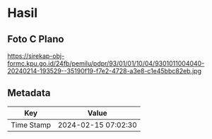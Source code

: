 # Hasil

## Foto C Plano

https://sirekap-obj-formc.kpu.go.id/24fb/pemilu/pdpr/93/01/01/10/04/9301011004040-20240214-193529--35190f19-f7e2-4728-a3e8-c1e45bbc82eb.jpg


## Metadata

| Key        | Value               |
| ---------- | ------------------- |
| Time Stamp | 2024-02-15 07:02:30 |



